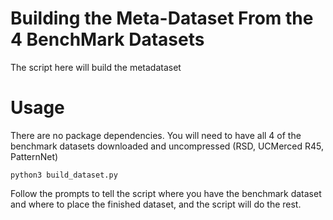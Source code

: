 # Building the Meta-Dataset From the 4 BenchMark Datasets
The script here will build the metadataset

# Usage
There are no package dependencies. You will need to have all 4 of the benchmark datasets downloaded and uncompressed (RSD, UCMerced R45, PatternNet)

```
python3 build_dataset.py
```

Follow the prompts to tell the script where you have the benchmark dataset and where to place the finished dataset, and the script will do the rest.
